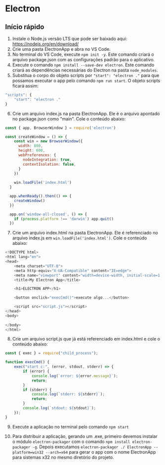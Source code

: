 # Electron

## Início rápido

1. Instale o Node.js versão LTS que pode ser baixado aqui: https://nodejs.org/en/download/
2. Crie uma pasta ElectronApp e abra no VS Code.
3. No terminal do VS Code, execute `npm init -y`. Este comando criará o arquivo package.json com as configurações padrão para o aplicativo.
4. Execute o comando `npm install --save-dev electron`. Este comando criará as dependências necessárias do Electron na pasta `node_modules`.
5. Substitua o corpo do objeto scripts por `"start": "electron ."` para que possamos executar o app pelo comando `npm run start`. O objeto scripts ficará assim:

```js
"scripts": {
	"start": "electron ."
}
```

6. Crie um arquivo index.js na pasta ElectronApp. Ele é o arquivo apontado no package.json como "main". Cole o conteúdo abaixo:

```js
const { app, BrowserWindow } = require('electron')

const createWindow = () => {
    const win = new BrowserWindow({
      width: 800,
      height: 600,
      webPreferences: {
        nodeIntegration: true,
        contextIsolation: false,
      }
    })
  
    win.loadFile('index.html')
  }

  app.whenReady().then(() => {
    createWindow()
  })

  app.on('window-all-closed', () => {
    if (process.platform !== 'darwin') app.quit()
  })
```

7. Crie um arquivo index.html na pasta ElectronApp. Ele é referenciado no arquivo index.js em `win.loadFile('index.html')`. Cole o conteúdo abaixo:

```js
<!DOCTYPE html>
<html lang="en">
<head>
    <meta charset="UTF-8">
    <meta http-equiv="X-UA-Compatible" content="IE=edge">
    <meta name="viewport" content="width=device-width, initial-scale=1.0">
    <title>My Electron App</title>

    <h1>ELECTRON APP</h1>

    <button onclick="execCmd()">execute algo...</button>

    <script src="script.js"></script>
</head>
<body>
    
</body>
</html>
```

8. Crie um arquivo script.js que já está referenciado em index.html e cole o conteúdo abaixo:

```js
const { exec } = require("child_process");

function execCmd() {
    exec("start c:", (error, stdout, stderr) => {
        if (error) {
            console.log(`error: ${error.message}`);
            return;
        }
        if (stderr) {
            console.log(`stderr: ${stderr}`);
            return;
        }
        console.log(`stdout: ${stdout}`);
    });
}
```

9. Execute a aplicação no terminal pelo comando `npm start`

10. Para distribuir a aplicação, gerando um .exe, primeiro devemos instalar o módulo `electron-packager` com o comando `npm install electron-packager -g`.
Depois executamos `electron-packager ./ ElectronApp --platform=win32 --arch=x64` para gerar o app com o nome ElectronApp para sistemas x32 no mesmo diretório do projeto.
